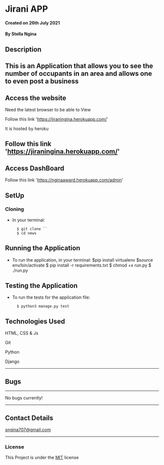 # Jirani APP

#### Created on 26th July 2021
#### By Stella Ngina

## Description 

This is an Application that allows you to see the number of occupants in an area and allows one to even post a business
---

## Access the website
Need the latest browser to be able to View

Follow this link 'https://jiraningina.herokuapp.com/'

It is hosted by heroku


Follow this link 'https://jiraningina.herokuapp.com/'
---
## Access DashBoard

Follow this link 'https://nginaaward.herokuapp.com/admin'



## SetUp
### Cloning

* In your terminal:
        
        $ git clone ``
        $ cd news

## Running the Application

* To run the application, in your terminal:
        $pip install virtualenv
        $source env/bin/activate
        $ pip install -r requirements.txt
        $ chmod +x run.py
        $ ./run.py
        
## Testing the Application

* To run the tests for the application file:

        $ python3 manage.py test
        
## Technologies Used
HTML, CSS & Js

Git

Python



Django

---

## Bugs
---
No bugs currently!

---

## Contact Details
sngina707@gmail.com
 

---

### License
This Project is under the [MIT](LICENSE) license
